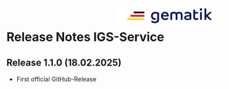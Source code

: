 <img align="right" alt="gematik" width="250" height="47" src="media/Gematik_Logo_Flag.png"/> <br/>    

# Release Notes IGS-Service

## Release 1.1.0 (18.02.2025)
- First official GitHub-Release
